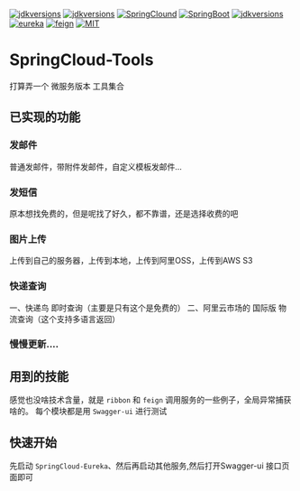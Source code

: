 [![jdkversions](https://img.shields.io/badge/build-passing-success.svg)]()
[![jdkversions](https://img.shields.io/badge/Java-1.8%2B-green.svg)]()
[![SpringClound](https://img.shields.io/badge/SpringClound-Greenwich-success.svg)]()
[![SpringBoot](https://img.shields.io/badge/SpringBoot-V2.1.0-success.svg)]()
[![jdkversions](https://img.shields.io/badge/Swagger_UI-v2.7.0-success.svg)]()
[![eureka](https://img.shields.io/badge/Eureka-green.svg)]()
[![feign](https://img.shields.io/badge/Feign-green.svg)]()
[![MIT](https://img.shields.io/badge/license-MIT-ff69b4.svg)]()

# SpringCloud-Tools
打算弄一个 微服务版本 工具集合

## 已实现的功能

### 发邮件
普通发邮件，带附件发邮件，自定义模板发邮件...

### 发短信
原本想找免费的，但是呢找了好久，都不靠谱，还是选择收费的吧

### 图片上传
上传到自己的服务器，上传到本地，上传到阿里OSS，上传到AWS S3

### 快递查询
一、快递鸟 即时查询（主要是只有这个是免费的）
二、阿里云市场的 国际版 物流查询（这个支持多语言返回）

### 慢慢更新....

## 用到的技能
感觉也没啥技术含量，就是 `ribbon` 和 `feign` 调用服务的一些例子，全局异常捕获啥的。
每个模块都是用 `Swagger-ui` 进行测试


## 快速开始

先启动 `SpringCloud-Eureka`、然后再启动其他服务,然后打开Swagger-ui 接口页面即可